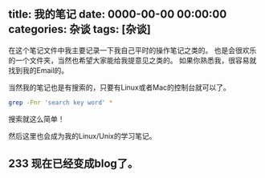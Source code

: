 title:  我的笔记
date: 0000-00-00 00:00:00
categories: 杂谈
tags: [杂谈]
---

在这个笔记文件中我主要记录一下我自己平时的操作笔记之类的。
也是会很欢乐的一个文件夹，当然也希望大家能给我提意见之类的。
如果你熟悉我，很容易就找到我的Email的。

当然我的笔记也是有搜索的，只要有Linux或者Mac的控制台就可以了。
``` bash
grep -Fnr 'search key word' *
```
搜索就这么简单！

然后这里也会成为我的Linux/Unix的学习笔记。


## 233 现在已经变成blog了。
